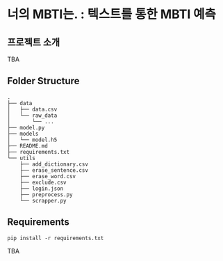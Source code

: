 # 너의 MBTI는. : 텍스트를 통한 MBTI 예측

## 프로젝트 소개

TBA

## Folder Structure
```
.
├── data
│   ├── data.csv
│   └── raw_data
│       └── ...
├── model.py
├── models
│   └── model.h5
├── README.md
├── requirements.txt
└── utils
    ├── add_dictionary.csv
    ├── erase_sentence.csv
    ├── erase_word.csv
    ├── exclude.csv
    ├── login.json
    ├── preprocess.py
    └── scrapper.py
```

## Requirements
```
pip install -r requirements.txt
```

TBA
